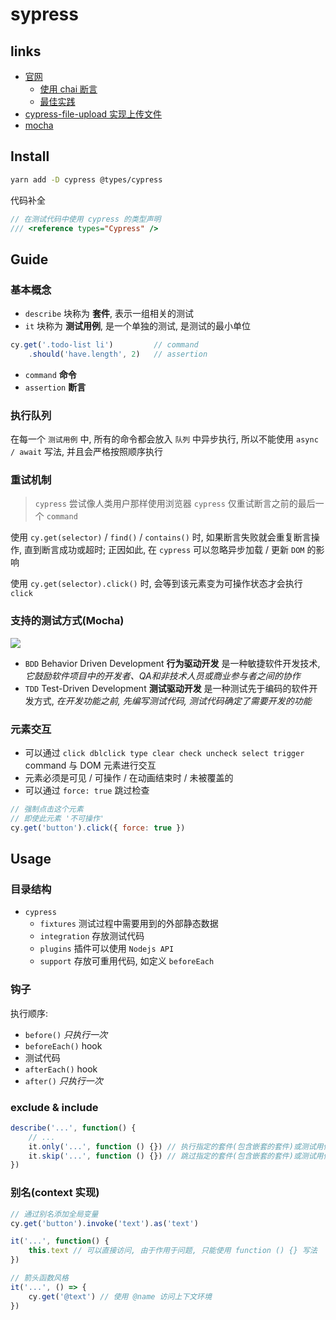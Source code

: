 # sypress

## links
- [官网](https://docs.cypress.io/zh-cn/guides/overview/why-cypress.html)
    - [使用 chai 断言](https://docs.cypress.io/zh-cn/guides/references/assertions.html#Chai)
    - [最佳实践](https://docs.cypress.io/zh-cn/guides/references/best-practices.html)
- [cypress-file-upload 实现上传文件](https://github.com/abramenal/cypress-file-upload)
- [mocha](https://mochajs.org/)

## Install
```bash
yarn add -D cypress @types/cypress
```

代码补全
```javascript
// 在测试代码中使用 cypress 的类型声明
/// <reference types="Cypress" />
```

## Guide
### 基本概念
- `describe` 块称为 **套件**, 表示一组相关的测试
- `it` 块称为 **测试用例**, 是一个单独的测试, 是测试的最小单位

```javaScript
cy.get('.todo-list li')         // command
    .should('have.length', 2)   // assertion
```

- `command` **命令**
- `assertion` **断言**

### 执行队列
在每一个 `测试用例` 中, 所有的命令都会放入 `队列` 中异步执行, 所以不能使用 `async / await` 写法, 并且会严格按照顺序执行

### 重试机制
> `cypress` 尝试像人类用户那样使用浏览器
> `cypress` 仅重试断言之前的最后一个 `command`

使用 `cy.get(selector)` / `find()` / `contains()` 时, 如果断言失败就会重复断言操作, 直到断言成功或超时; 正因如此, 在 `cypress` 可以忽略异步加载 / 更新 `DOM` 的影响

使用 `cy.get(selector).click()` 时, 会等到该元素变为可操作状态才会执行 `click`

### 支持的测试方式(Mocha) 
![](https://img-blog.csdn.net/20180415160603230)

- `BDD` Behavior Driven Development **行为驱动开发** 是一种敏捷软件开发技术, *它鼓励软件项目中的开发者、QA和非技术人员或商业参与者之间的协作*
- `TDD` Test-Driven Development **测试驱动开发** 是一种测试先于编码的软件开发方式, *在开发功能之前, 先编写测试代码, 测试代码确定了需要开发的功能*

### 元素交互
- 可以通过 `click dblclick type clear check uncheck select trigger` command 与 DOM 元素进行交互
- 元素必须是可见 / 可操作 / 在动画结束时 / 未被覆盖的
- 可以通过 `force: true` 跳过检查

```javascript
// 强制点击这个元素
// 即使此元素 '不可操作'
cy.get('button').click({ force: true })
```

## Usage

### 目录结构
- `cypress`
    - `fixtures` 测试过程中需要用到的外部静态数据
    - `integration` 存放测试代码
    - `plugins` 插件可以使用 `Nodejs API`
    - `support` 存放可重用代码, 如定义 `beforeEach`

### 钩子
执行顺序:

- `before()` *只执行一次*
- `beforeEach()` hook
- 测试代码
- `afterEach()` hook
- `after()` *只执行一次*

### exclude & include
```javaScript
describe('...', function() {
    // ...
    it.only('...', function () {}) // 执行指定的套件(包含嵌套的套件)或测试用例
    it.skip('...', function () {}) // 跳过指定的套件(包含嵌套的套件)或测试用例
})
```

### 别名(context 实现)
```javascript
// 通过别名添加全局变量
cy.get('button').invoke('text').as('text')
```

```javascript
it('...', function() {
    this.text // 可以直接访问, 由于作用于问题, 只能使用 function () {} 写法
})

// 箭头函数风格
it('...', () => {
    cy.get('@text') // 使用 @name 访问上下文环境
})
```

